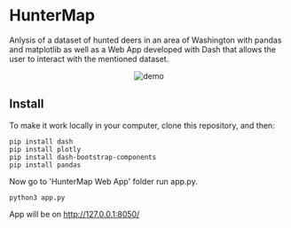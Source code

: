 # HunterMap
Anlysis of a dataset of hunted deers in an area of Washington with pandas and matplotlib as well as a Web App developed with Dash that allows the user to interact with the mentioned dataset. 

<p align="center"><img src="images/demo/demo-gif.gif" alt="demo" /></p>

## Install

To make it work locally in your computer, clone this repository, and then:

```
pip install dash
pip install plotly
pip install dash-bootstrap-components
pip install pandas
```
 Now go to 'HunterMap Web App' folder run app.py. 
 
 ```
 python3 app.py
 ```
 
 App will be on http://127.0.0.1:8050/